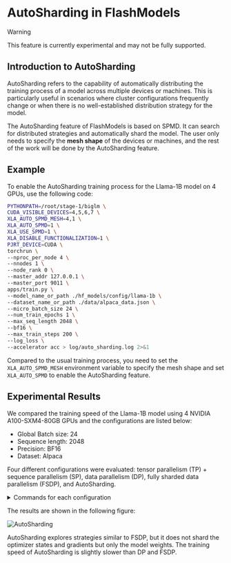 # AutoSharding in FlashModels

> [!WARNING]
> This feature is currently experimental and may not be fully supported.

## Introduction to AutoSharding

AutoSharding refers to the capability of automatically distributing the training process of a model across multiple devices or machines. This is particularly useful in scenarios where cluster configurations frequently change or when there is no well-established distribution strategy for the model.

The AutoSharding feature of FlashModels is based on SPMD. It can search for distributed strategies and automatically shard the model. The user only needs to specify the **mesh shape** of the devices or machines, and the rest of the work will be done by the AutoSharding feature.

## Example

To enable the AutoSharding training process for the Llama-1B model on 4 GPUs, use the following code:

```bash
PYTHONPATH=/root/stage-1/biglm \
CUDA_VISIBLE_DEVICES=4,5,6,7 \
XLA_AUTO_SPMD_MESH=4,1 \
XLA_AUTO_SPMD=1 \
XLA_USE_SPMD=1 \
XLA_DISABLE_FUNCTIONALIZATION=1 \
PJRT_DEVICE=CUDA \
torchrun \
--nproc_per_node 4 \
--nnodes 1 \
--node_rank 0 \
--master_addr 127.0.0.1 \
--master_port 9011 \
apps/train.py \
--model_name_or_path ./hf_models/config/llama-1b \
--dataset_name_or_path ./data/alpaca_data.json \
--micro_batch_size 24 \
--num_train_epochs 1 \
--max_seq_length 2048 \
--bf16 \
--max_train_steps 200 \
--log_loss \
--accelerator acc > log/auto_sharding.log 2>&1
```

Compared to the usual training process, you need to set the `XLA_AUTO_SPMD_MESH` environment variable to specify the mesh shape and set `XLA_AUTO_SPMD` to enable the AutoSharding feature.

## Experimental Results

We compared the training speed of the Llama-1B model using 4 NVIDIA A100-SXM4-80GB GPUs and the configurations are listed below:

- Global Batch size: 24
- Sequence length: 2048
- Precision: BF16
- Dataset: Alpaca

Four different configurations were evaluated: tensor parallelism (TP) + sequence parallelism (SP), data parallelism (DP), fully sharded data parallelism (FSDP), and AutoSharding.

<details>
<summary>Commands for each configuration</summary>

```bash
# auto sharding
ACC_FLASH_ATTN=0  \
PYTHONPATH=/root/stage-1/biglm \
CUDA_VISIBLE_DEVICES=4,5,6,7 \
XLA_AUTO_SPMD_MESH=4,1 \
XLA_AUTO_SPMD=1 \
XLA_USE_SPMD=1 \
XLA_DISABLE_FUNCTIONALIZATION=1 \
PJRT_DEVICE=CUDA \
torchrun \
--nproc_per_node 4 \
--nnodes 1 \
--node_rank 0 \
--master_addr 127.0.0.1 \
--master_port 9011 \
apps/train.py \
--model_name_or_path ./hf_models/config/llama-1b \
--dataset_name_or_path ./data/alpaca_data.json \
--micro_batch_size 24 \
--num_train_epochs 1 \
--max_seq_length 2048 \
--bf16 \
--max_train_steps 200 \
--log_loss \
--accelerator acc > log/auto_sharding.log 2>&1

# fsdp
CUDA_VISIBLE_DEVICES=0,1,2,3 ./examples/run.sh --model ./hf_models/config/llama-1b --accelerator acc --mbs 6 --fsdp 4 --no_fa --max_seq_length 2048 --bf16 --log_loss --max_steps 200 --data ./data/alpaca_data.json

# tp + sp
CUDA_VISIBLE_DEVICES=0,1,2,3 ./examples/run.sh --model ./hf_models/config/llama-1b --accelerator acc --mbs 24 --tp 4 --sp --no_fa --max_seq_length 2048 --bf16 --log_loss --max_steps 200 --data ./data/alpaca_data.json

# dp
CUDA_VISIBLE_DEVICES=0,1,2,3 ./examples/run.sh --model ./hf_models/config/llama-1b --accelerator acc --mbs 6 --dp 4 --no_fa --max_seq_length 2048 --bf16 --log_loss --max_steps 200 --data ./data/alpaca_data.json
```

</details>

The results are shown in the following figure:

![AutoSharding](./resources/alpaca-result.png)

AutoSharding explores strategies similar to FSDP, but it does not shard the optimizer states and gradients but only the model weights. The training speed of AutoSharding is slightly slower than DP and FSDP.
